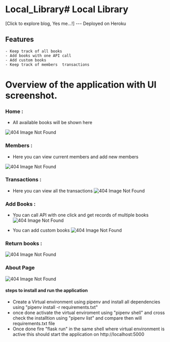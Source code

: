 # Local_Library# Local Library


[Click to explore blog, Yes me...!] --- Deployed on Heroku         

## Features 
    - Keep track of all books 
    - Add books with one API call 
    - Add custom books 
    - Keep track of members  transactions 

#  Overview of the  application with UI screenshot.

###  Home  :
* All available books will be shown here 

![404 Image Not Found](https://github.com/visins/Local_Library/blob/main/OverView/Home.PNG)


###  Members : 
*  Here you can view current members and add new members 

![404 Image Not Found](https://github.com/visins/Local_Library/blob/main/OverView/Members.PNG)


###   Transactions :
*  Here you can view all the transactions 
![404 Image Not Found](https://github.com/visins/Local_Library/blob/main/OverView/Transactions.PNG)




### Add Books :
*  You can call API with one click and get records of multiple books 
![404 Image Not Found](https://github.com/visins/Local_Library/blob/main/OverView/API_Usage.PNG)

* You can add custom books 
![404 Image Not Found](https://github.com/visins/Local_Library/blob/main/OverView/Add_Custom_Books.PNG)


### Return books :

![404 Image Not Found](https://github.com/visins/Local_Library/blob/main/OverView/Return_Books.PNG)

### About Page 

![404 Image Not Found](https://github.com/visins/Local_Library/blob/main/OverView/About.PNG)





#### steps to install and run the application 

* Create a Virtual environment using pipenv and install all dependencies using "pipenv install -r requirements.txt"
* once done activate the  virtual enviroment using "pipenv shell" and cross check the installtion using "pipenv list" and compare then will requirements.txt file
* Once done fire "flask run" in the same shell where virtual environment is active this should start the application on http://localhost:5000
